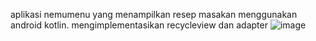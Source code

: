 aplikasi nemumenu yang menampilkan resep masakan menggunakan android kotlin. mengimplementasikan recycleview dan adapter
![image](https://github.com/asterracea/UAS/assets/125619547/093015fd-c10f-42be-a737-751454c48cd1)
